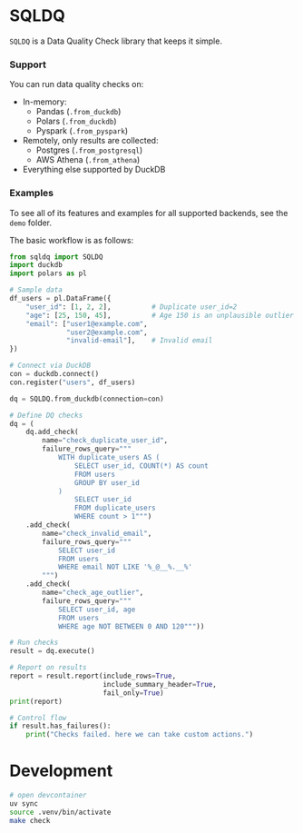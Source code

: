 # SQLDQ

`SQLDQ` is a Data Quality Check library that keeps it simple.

### Support

You can run data quality checks on:

- In-memory:
    - Pandas (`.from_duckdb`)
    - Polars (`.from_duckdb`)
    - Pyspark (`.from_pyspark`)
- Remotely, only results are collected:
    - Postgres (`.from_postgresql`)
    - AWS Athena (`.from_athena`)
- Everything else supported by DuckDB

### Examples

To see all of its features and examples for all supported backends, see the `demo` folder.

The basic workflow is as follows:

```python
from sqldq import SQLDQ
import duckdb
import polars as pl

# Sample data
df_users = pl.DataFrame({
    "user_id": [1, 2, 2],          # Duplicate user_id=2
    "age": [25, 150, 45],          # Age 150 is an unplausible outlier
    "email": ["user1@example.com",
              "user2@example.com",
              "invalid-email"],    # Invalid email
})

# Connect via DuckDB
con = duckdb.connect()
con.register("users", df_users)

dq = SQLDQ.from_duckdb(connection=con)

# Define DQ checks
dq = (
    dq.add_check(
        name="check_duplicate_user_id",
        failure_rows_query="""
            WITH duplicate_users AS (
                SELECT user_id, COUNT(*) AS count
                FROM users
                GROUP BY user_id
            )
                SELECT user_id
                FROM duplicate_users
                WHERE count > 1""")
    .add_check(
        name="check_invalid_email",
        failure_rows_query="""
            SELECT user_id
            FROM users
            WHERE email NOT LIKE '%_@__%.__%'
        """)
    .add_check(
        name="check_age_outlier",
        failure_rows_query="""
            SELECT user_id, age
            FROM users
            WHERE age NOT BETWEEN 0 AND 120"""))

# Run checks
result = dq.execute()

# Report on results
report = result.report(include_rows=True,
                       include_summary_header=True,
                       fail_only=True)
print(report)

# Control flow
if result.has_failures():
    print("Checks failed. here we can take custom actions.")
```


# Development

```bash
# open devcontainer
uv sync
source .venv/bin/activate
make check
```
